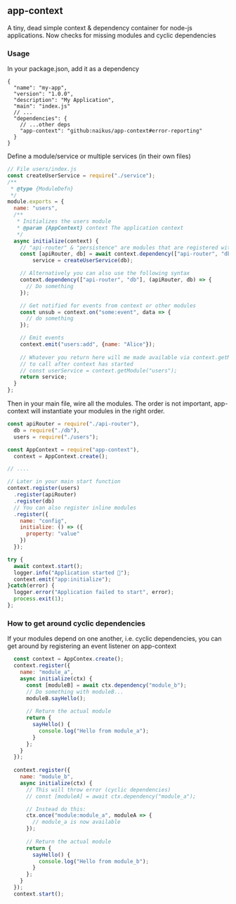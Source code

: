 ## app-context
A tiny, dead simple context &amp; dependency container for node-js applications. Now checks for
missing modules and cyclic dependencies

### Usage

In your package.json, add it as a dependency
```json5
{
  "name": "my-app",
  "version": "1.0.0",
  "description": "My Application",
  "main": "index.js"
  // ...
  "dependencies": {
    // ...other deps
    "app-context": "github:naikus/app-context#error-reporting"
  }
}
```


Define a module/service or multiple services (in their own files)
```js
// File users/index.js
const createUserService = require("./service");
/**
 * @type {ModuleDefn}
 */
module.exports = {
  name: "users",
  /**
   * Initializes the users module
   * @param {AppContext} context The application context
   */
  async initialize(context) {
    // "api-router" & "persistence" are modules that are registered with the app context elsewhere
    const [apiRouter, db] = await context.dependency(["api-router", "db"]),
        service = createUserService(db);

    // Alternatively you can also use the following syntax
    context.dependency(["api-router", "db"], (apiRouter, db) => {
      // Do something
    });

    // Get notified for events from context or other modules
    const unsub = context.on("some:event", data => {
      // do something
    });

    // Emit events
    context.emit("users:add", {name: "Alice"});
    
    // Whatever you return here will me made available via context.getModule(name) which is safe
    // to call after context has started
    // const userService = context.getModule("users");
    return service;
  }
};
```


Then in your main file, wire all the modules. The order is not important, app-context will instantiate
your modules in the right order.
```js
const apiRouter = require("./api-router"),
  db = require("./db"),
  users = require("./users");

const AppContext = require("app-context"),
  context = AppContext.create();

// ....

// Later in your main start function
context.register(users)
  .register(apiRouter)
  .register(db)
  // You can also register inline modules
  .register({
    name: "config",
    initialize: () => ({
      property: "value"
    })
  });

try {    
  await context.start();
  logger.info("Application started 🚀");
  context.emit("app:initialize");
}catch(error) {
  logger.error("Application failed to start", error);
  process.exit(1);
};
```


### How to get around cyclic dependencies
If your modules depend on one another, i.e. cyclic dependencies, you can get around by registering an
event listener on app-context
```js
  const context = AppContex.create();
  context.register({
    name: "module_a",
    async initialize(ctx) {
      const [moduleB] = await ctx.dependency("module_b");
      // Do something with moduleB...
      moduleB.sayHello();
  
      // Return the actual module
      return {
        sayHello() {
          console.log("Hello from module_a");
        }
      };
    }
  });
  
  context.register({
    name: "module_b",
    async initialize(ctx) {
      // This will throw error (cyclic dependencies)
      // const [moduleA] = await ctx.dependency("module_a");

      // Instead do this:
      ctx.once("module:module_a", moduleA => {
        // module_a is now available
      });
  
      // Return the actual module
      return {
        sayHello() {
          console.log("Hello from module_b");
        }
      };
    }
  });
  context.start();

```

